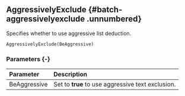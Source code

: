 ## AggressivelyExclude {#batch-aggressivelyexclude .unnumbered}

Specifies whether to use aggressive list deduction.

```{sql}
AggressivelyExclude(BeAggressive)
```

### Parameters {-}

**Parameter** | **Description**
| :-- | :-- |
BeAggressive | Set to **true** to use aggressive text exclusion.
